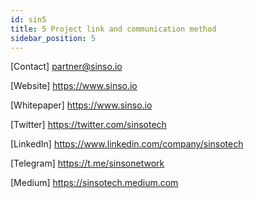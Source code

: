 ```yaml
---
id: sin5
title: 5 Project link and communication method
sidebar_position: 5
---
```


[Contact] partner@sinso.io

[Website] https://www.sinso.io

[Whitepaper] https://www.sinso.io

[Twitter] https://twitter.com/sinsotech

[LinkedIn] https://www.linkedin.com/company/sinsotech

[Telegram] https://t.me/sinsonetwork

[Medium] https://sinsotech.medium.com

